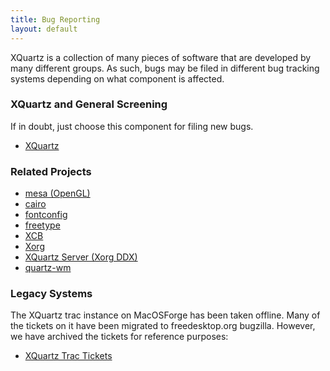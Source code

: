 ```yaml
---
title: Bug Reporting
layout: default
---
```


XQuartz is a collection of many pieces of software that are developed by many
different groups.  As such, bugs may be filed in different bug tracking systems
depending on what component is affected.

### XQuartz and General Screening ###

If in doubt, just choose this component for filing new bugs.

  * [XQuartz](https://bugs.freedesktop.org/enter_bug.cgi?product=XQuartz&component=New%20Bugs)

### Related Projects ###

  * [mesa (OpenGL)](https://bugs.freedesktop.org/enter_bug.cgi?product=Mesa&component=Other)
  * [cairo](https://bugs.freedesktop.org/enter_bug.cgi?product=cairo)
  * [fontconfig](https://bugs.freedesktop.org/enter_bug.cgi?product=fontconfig)
  * [freetype](https://bugs.freedesktop.org/enter_bug.cgi?product=freetype)
  * [XCB](https://bugs.freedesktop.org/enter_bug.cgi?product=XCB)
  * [Xorg](https://bugs.freedesktop.org/enter_bug.cgi?product=xorg)
  * [XQuartz Server (Xorg DDX)](https://bugs.freedesktop.org/enter_bug.cgi?product=xorg&component=Server/DDX/XQuartz)
  * [quartz-wm](https://github.com/XQuartz/quartz-wm/issues/new)

### Legacy Systems ###

The XQuartz trac instance on MacOSForge has been taken offline.  Many of the
tickets on it have been migrated to freedesktop.org bugzilla.  However, we have
archived the tickets for reference purposes:

  * [XQuartz Trac Tickets](https://github.com/XQuartz/xquartz-old-tickets)
